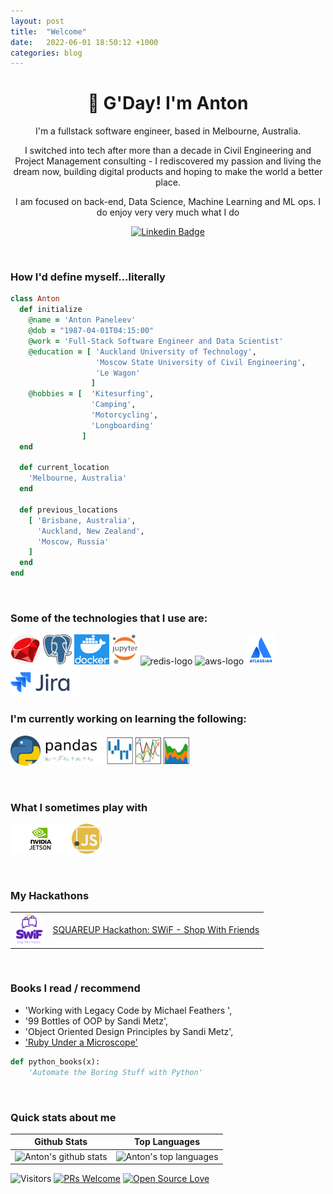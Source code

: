 ```yaml
---
layout: post
title:  "Welcome"
date:   2022-06-01 18:50:12 +1000
categories: blog
---
```

<h1 align="center">🤠 G'Day! I'm Anton</h1>
<div  align="center">
  <p>I'm a fullstack software engineer, based in Melbourne, Australia. </p>
  <p>
    I switched into tech after more than a decade in Civil Engineering and Project Management consulting - I rediscovered my passion and living the dream now, building digital products and hoping to make the world a better place.
  </p>
  <p>I am focused on back-end, Data Science, Machine Learning and ML ops. I do enjoy very very much what I do</p>
</div>

<div align="center">

  [![Linkedin Badge](https://img.shields.io/badge/-panteleev-blue?style=flat-square&logo=Linkedin&logoColor=white&link=https://www.linkedin.com/in/panteleev/)](https://www.linkedin.com/in/panteleev/)
</div>
<br>

### How I'd define myself...literally

```ruby
class Anton
  def initialize
    @name = 'Anton Paneleev'
    @dob = "1987-04-01T04:15:00"
    @work = 'Full-Stack Software Engineer and Data Scientist'
    @education = [ 'Auckland University of Technology',
                   'Moscow State University of Civil Engineering',
                   'Le Wagon' 
                  ]
    @hobbies = [  'Kitesurfing', 
                  'Camping',
                  'Motorcycling',
                  'Longboarding'
                ]
  end

  def current_location
    'Melbourne, Australia'
  end

  def previous_locations
    [ 'Brisbane, Australia',
      'Auckland, New Zealand',
      'Moscow, Russia'
    ]
  end
end
```
 
<br>

### Some of the technologies that I use are:
<p float="left">
  <img src="images/ruby.png" height="48px">
  <img src="images/postgres.png" height="48px">
  <img src="images/docker.png" height="48px">
  <img src="images/jupyter.png" height="48px">
  <img src="https://res.cloudinary.com/nico1711/image/upload/c_scale,h_30/v1598849653/redis_xtyczu.png" alt="redis-logo">
  <img src="https://res.cloudinary.com/nico1711/image/upload/c_scale,h_30/v1598849658/aws_zdxicw.jpg" alt="aws-logo">
  <img src="images/atlassian.png" height="48px">
  <img src="images/jira.png" height="48px">
 </p>

### I'm currently working on learning the following:
<p float="left">
 <img src="images/python.png" height="48px">
 <img src="images/pandas.png" height="48px">
</p>


<br>

### What I sometimes play with
<p>
  <!-- <img src="images/figma.png" height="48px"> -->
  <img src="images/jetson.png" height="48px">
  <img src="images/javascript.png" height="48px">
  <!-- <img src="https://res.cloudinary.com/nico1711/image/upload/c_scale,h_30/v1598849659/mapbox_ik768l.png" alt="mapbox-logo"> -->
  <!-- <img src="https://res.cloudinary.com/nico1711/image/upload/c_scale,h_30/v1598849655/algolia_pgipvv.png" alt="algolia-logo"> -->
</p>

<br>

### My Hackathons
<table>
  <tr>
    <td><img src="images/swif.png" height="48px"></td>
    <td><a href="https://devpost.com/software/swif-shop-with-friends">SQUAREUP Hackathon: SWiF - Shop With Friends</a></td>
  </tr>
</table>

<br>

### Books I read / recommend

- 'Working with Legacy Code by Michael Feathers ', 
- '99 Bottles of OOP by Sandi Metz', 
- 'Object Oriented Design Principles by Sandi Metz',
- ['Ruby Under a Microscope'](https://github.com/friendlyantz/ruby_under_microscope)


```python
def python_books(x):
    'Automate the Boring Stuff with Python'
```
<br>

### Quick stats about me
| Github Stats | Top Languages |
| --- | --- |
| ![Anton's github stats](https://github-readme-stats.vercel.app/api?username=friendlyantz&show_icons=true&title_color=f6c32c&icon_color=f6c32c&text_color=9f9f9f&bg_color=151515&count_private=true) | ![Anton's top languages](https://github-readme-stats.vercel.app/api/top-langs/?username=friendlyantz&show_icons=true&title_color=f6c32c&icon_color=f6c32c&text_color=9f9f9f&bg_color=151515&count_private=true&layout=compact) |




![Visitors](https://visitor-badge.glitch.me/badge?page_id=friendlyantz.friendlyantz) [![PRs Welcome](https://img.shields.io/badge/PRs-welcome-brightgreen.svg?style=flat&logo=github)](https://github.com/friendlyantz?tab=repositories) [![Open Source Love](https://badges.frapsoft.com/os/v2/open-source.svg?v=103)](https://github.com/friendlyantz?tab=stars)
